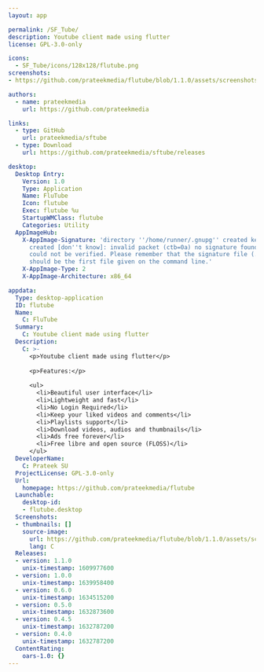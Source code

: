 ```yaml
---
layout: app

permalink: /SF_Tube/
description: Youtube client made using flutter
license: GPL-3.0-only

icons:
  - SF_Tube/icons/128x128/flutube.png
screenshots:
- https://github.com/prateekmedia/flutube/blob/1.1.0/assets/screenshots/linux_1.jpg?raw=truehttps://github.com/prateekmedia/flutube/blob/1.1.0/assets/screenshots/linux_2.jpg?raw=truehttps://github.com/prateekmedia/flutube/blob/1.1.0/assets/screenshots/linux_3.jpg?raw=true

authors:
  - name: prateekmedia
    url: https://github.com/prateekmedia

links:
  - type: GitHub
    url: prateekmedia/sftube
  - type: Download
    url: https://github.com/prateekmedia/sftube/releases

desktop:
  Desktop Entry:
    Version: 1.0
    Type: Application
    Name: FluTube
    Icon: flutube
    Exec: flutube %u
    StartupWMClass: flutube
    Categories: Utility
  AppImageHub:
    X-AppImage-Signature: 'directory ''/home/runner/.gnupg'' created keybox ''/home/runner/.gnupg/pubring.kbx''
      created [don''t know]: invalid packet (ctb=0a) no signature found the signature
      could not be verified. Please remember that the signature file (.sig or .asc)
      should be the first file given on the command line.'
    X-AppImage-Type: 2
    X-AppImage-Architecture: x86_64

appdata:
  Type: desktop-application
  ID: flutube
  Name:
    C: FluTube
  Summary:
    C: Youtube client made using flutter
  Description:
    C: >-
      <p>Youtube client made using flutter</p>
  
      <p>Features:</p>
  
      <ul>
        <li>Beautiful user interface</li>
        <li>Lightweight and fast</li>
        <li>No Login Required</li>
        <li>Keep your liked videos and comments</li>
        <li>Playlists support</li>
        <li>Download videos, audios and thumbnails</li>
        <li>Ads free forever</li>
        <li>Free libre and open source (FLOSS)</li>
      </ul>
  DeveloperName:
    C: Prateek SU
  ProjectLicense: GPL-3.0-only
  Url:
    homepage: https://github.com/prateekmedia/flutube
  Launchable:
    desktop-id:
    - flutube.desktop
  Screenshots:
  - thumbnails: []
    source-image:
      url: https://github.com/prateekmedia/flutube/blob/1.1.0/assets/screenshots/linux_3.jpg?raw=true
      lang: C
  Releases:
  - version: 1.1.0
    unix-timestamp: 1609977600
  - version: 1.0.0
    unix-timestamp: 1639958400
  - version: 0.6.0
    unix-timestamp: 1634515200
  - version: 0.5.0
    unix-timestamp: 1632873600
  - version: 0.4.5
    unix-timestamp: 1632787200
  - version: 0.4.0
    unix-timestamp: 1632787200
  ContentRating:
    oars-1.0: {}
---
```

